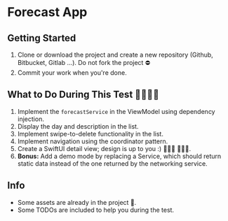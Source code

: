 # Forecast App

## Getting Started

1. Clone or download the project and create a new repository (Github, Bitbucket, Gitlab ...). Do not fork the project ⛔️
2. Commit your work when you're done.

## What to Do During This Test 📱👨🏼‍💻

1. Implement the `forecastService` in the ViewModel using dependency injection.
2. Display the day and description in the list.
3. Implement swipe-to-delete functionality in the list.
4. Implement navigation using the coordinator pattern.
5. Create a SwiftUI detail view; design is up to you :) 👩🏽‍🎨 👨🏼‍🎨.
6. **Bonus:** Add a demo mode by replacing a Service, which should return static data instead of the one returned by the networking service.

## Info

- Some assets are already in the project 📸.
- Some TODOs are included to help you during the test.
